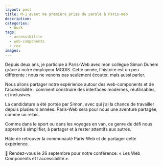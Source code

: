 ```yaml
---
layout: post
title: M-1 avant ma première prise de parole à Paris-Web
description:
categories:
  - Work
tags:
  - accessibilite
  - web-components
  - rex
images:
---
```


Depuis deux ans, je participe à Paris-Web avec mon collègue Simon Duhem grâce à notre employeur MGDIS. Cette année, l’histoire est un peu différente : nous ne venons pas seulement écouter, mais aussi parler.

Nous allons partager notre expérience autour des web-components et de l’accessibilité : comment construire des interfaces modernes, réutilisables, et inclusives.

La candidature a été portée par Simon, avec qui j’ai la chance de travailler depuis plusieurs années. Paris-Web sera pour nous une aventure partagée, comme un relais.

Comme dans le sport ou dans les voyages en van, ce genre de défi nous apprend à simplifier, à partager et à rester attentifs aux autres.

Hâte de retrouver la communauté Paris-Web et de partager cette expérience.

📅 Rendez-vous le 26 septembre pour notre conférence: « Les Web Components et l’accessibilité ».
